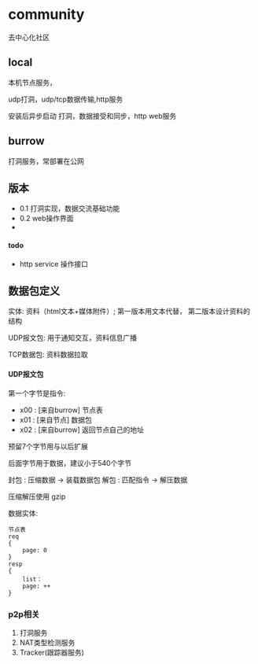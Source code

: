 # community
去中心化社区

## local 
本机节点服务，

udp打洞，udp/tcp数据传输,http服务

安装后异步启动 打洞，数据接受和同步，http web服务

## burrow
打洞服务，常部署在公网

## 版本
- 0.1  打洞实现，数据交流基础功能
- 0.2  web操作界面
-

#### todo
- http service 操作接口


## 数据包定义

实体:  资料（html文本+媒体附件）; 第一版本用文本代替， 第二版本设计资料的结构

UDP报文包: 用于通知交互，资料信息广播

TCP数据包: 资料数据拉取

#### UDP报文包

第一个字节是指令:
- x00 : [来自burrow] 节点表
- x01 : [来自节点] 数据包
- x02 : [来自burrow] 返回节点自己的地址

预留7个字节用与以后扩展

后面字节用于数据，建议小于540个字节

封包 : 压缩数据 -> 装载数据包
解包 : 匹配指令 -> 解压数据


压缩解压使用 gzip

数据实体:
```
节点表
req
{
    page: 0
}
resp
{
    list：
    page: ++
}

```


### p2p相关

1. 打洞服务
2. NAT类型检测服务
3. Tracker(跟踪器服务)


